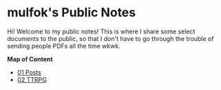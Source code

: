 # mulfok's Public Notes
Hi! Welcome to my public notes! This is where I share some select documents to the public, so that I don't have to go through the trouble of sending people PDFs all the time wkwk.

**Map of Content**
- [01 Posts](<01 Posts/01 Posts MOC>)
- [02 TTRPG](<02 TTRPG/02 TTRPG MOC>)
